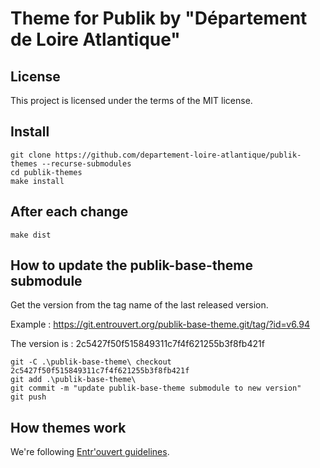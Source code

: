 # Theme for Publik by "Département de Loire Atlantique"

## License
This project is licensed under the terms of the MIT license.

## Install
```
git clone https://github.com/departement-loire-atlantique/publik-themes --recurse-submodules
cd publik-themes
make install
```

## After each change
```
make dist
```

## How to update the publik-base-theme submodule

Get the version from the tag name of the last released version.

Example :
https://git.entrouvert.org/publik-base-theme.git/tag/?id=v6.94

The version is : 2c5427f50f515849311c7f4f621255b3f8fb421f

````
git -C .\publik-base-theme\ checkout 2c5427f50f515849311c7f4f621255b3f8fb421f 
git add .\publik-base-theme\
git commit -m "update publik-base-theme submodule to new version"
git push
````

## How themes work
We're following [Entr'ouvert guidelines](https://dev.entrouvert.org/projects/prod-eo/wiki/HowDoWeDoThemes).

